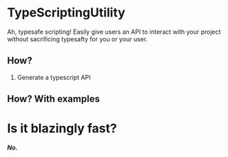 # TypeScriptingUtility

Ah, typesafe scripting! Easily give users an API to interact with your project without sacrificing typesafty for you or your user. 

## How?

1. Generate a typescript API

## How? With examples

# Is it blazingly fast?

***No.***

